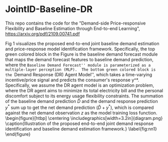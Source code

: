 # JointID-Baseline-DR

This repo contains the code for the "Demand-side Price-responsive Flexibility and Baseline Estimation through End-to-end Learning", https://arxiv.org/pdf/2109.00741.pdf

Fig 1 visualizes the proposed end-to-end joint baseline demand estimation and price-response model identification framework.
Specifically, the top green colored block in the Figure is the baseline demand forecast module that maps the demand forecast features to baseline demand prediction, where the ``Baseline Demand Forecast'' module is parameterized as a multiple-layer perception (MLP). 
The bottom green colored block is the ``Demand Response (DR) Agent Model'', which takes a time-varying incentive/price signal and predicts the consumer's response y^*. Specifically, we assume the DR agent model is an optimization problem, where the DR agent aims to minimize its total electricity bill and the personal discomfort subject to its energy usage flexibility constraints.
The summation of the baseline demand prediction $\hat{D}$ and the demand response prediction $y^*$ sum up to get the net demand prediction $(\hat{D} + y^{*})$, which is compared against the net demand observation $z$ as the model training loss function. 
\begin{figure}[htbp]
\centering
\includegraphics[width=3.2in]{diagram.png}
\caption{Illustration of the proposed end-to-end joint demand response identification and baseline demand estimation framework.} 
\label{fig:nn1}
\end{figure}
